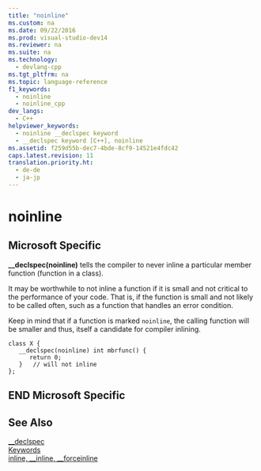 ```yaml
---
title: "noinline"
ms.custom: na
ms.date: 09/22/2016
ms.prod: visual-studio-dev14
ms.reviewer: na
ms.suite: na
ms.technology: 
  - devlang-cpp
ms.tgt_pltfrm: na
ms.topic: language-reference
f1_keywords: 
  - noinline
  - noinline_cpp
dev_langs: 
  - C++
helpviewer_keywords: 
  - noinline __declspec keyword
  - __declspec keyword [C++], noinline
ms.assetid: f259d55b-dec7-4bde-8cf9-14521e4fdc42
caps.latest.revision: 11
translation.priority.ht: 
  - de-de
  - ja-jp
---
```

# noinline
## Microsoft Specific  
 **__declspec(noinline)** tells the compiler to never inline a particular member function (function in a class).  
  
 It may be worthwhile to not inline a function if it is small and not critical to the performance of your code. That is, if the function is small and not likely to be called often, such as a function that handles an error condition.  
  
 Keep in mind that if a function is marked `noinline`, the calling function will be smaller and thus, itself a candidate for compiler inlining.  
  
```  
class X {  
   __declspec(noinline) int mbrfunc() {  
      return 0;   
   }   // will not inline  
};  
```  
  
## END Microsoft Specific  
  
## See Also  
 [__declspec](../vs140/__declspec.md)   
 [Keywords](../vs140/keywords--c---.md)   
 [inline, __inline, \__forceinline](../vs140/inline--__inline--__forceinline.md)